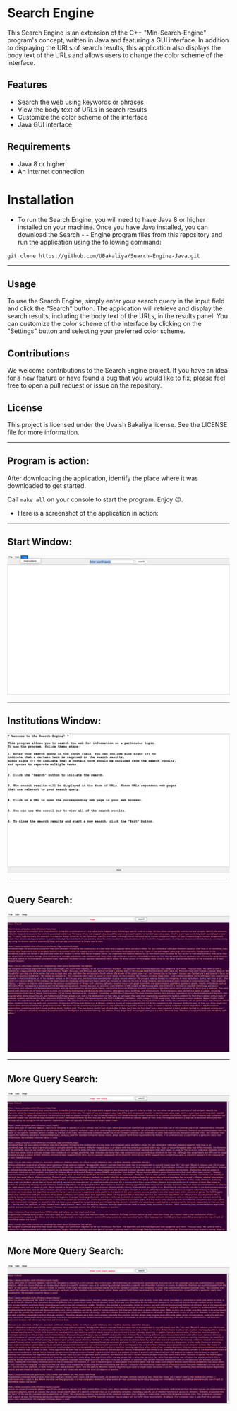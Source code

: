 <!-- @format -->

# Search Engine
This Search Engine is an extension of the C++ "Min-Search-Engine" program's concept, written in Java and featuring a GUI interface. In addition to displaying the URLs of search results, this application also displays the body text of the URLs and allows users to change the color scheme of the interface.

## Features
- Search the web using keywords or phrases
- View the body text of URLs in search results
- Customize the color scheme of the interface
- Java GUI interface


## Requirements
- Java 8 or higher
- An internet connection

# Installation
- To run the Search Engine, you will need to have Java 8 or higher installed on your machine. Once you have Java installed, you can download the Search - - Engine program files from this repository and run the application using the following command:
```
git clone https://github.com/UBakaliya/Search-Engine-Java.git
```
---
## Usage
To use the Search Engine, simply enter your search query in the input field and click the "Search" button. The application will retrieve and display the search results, including the body text of the URLs, in the results panel. You can customize the color scheme of the interface by clicking on the "Settings" button and selecting your preferred color scheme.


## Contributions
We welcome contributions to the Search Engine project. If you have an idea for a new feature or have found a bug that you would like to fix, please feel free to open a pull request or issue on the repository.




## License
This project is licensed under the Uvaish Bakaliya license. See the LICENSE file for more information.

---
## Program is action:
After downloading the application, identify the place where it was downloaded to get started.

Call `make all` on your console to start the program. Enjoy 😉.

- Here is a screenshot of the application in action:

---

## Start Window:

![Drag Racing](src/images/output1.png)

---

## Institutions Window:

![Drag Racing](src/images/output2.png)

---

## Query Search:

![Drag Racing](src/images/output3.png)

---

## More Query Search:

![Drag Racing](src/images/output4.png)

## More More Query Search:

![Drag Racing](src/images/output5.png)
